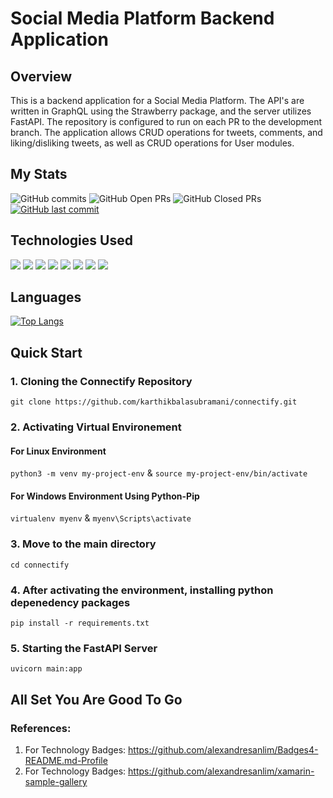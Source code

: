 # Social Media Platform Backend Application

## Overview
This is a backend application for a Social Media Platform. The API's are written in GraphQL using the Strawberry package, and the server utilizes FastAPI. The repository is configured to run on each PR to the development branch. The application allows CRUD operations for tweets, comments, and liking/disliking tweets, as well as CRUD operations for User modules.


## My Stats
![GitHub commits](https://img.shields.io/github/commit-activity/y/karthikbalasubramani/connectify.svg?label=Commits)
![GitHub Open PRs](https://img.shields.io/github/issues-pr-raw/karthikbalasubramani/connectify.svg?label=Open%20Pull%20Requests)
![GitHub Closed PRs](https://img.shields.io/github/issues-pr-closed/karthikbalasubramani/connectify.svg?label=Closed%20Pull%20Requests)
[![GitHub last commit](https://img.shields.io/github/last-commit/karthikbalasubramani/connectify.svg?label=Last%20Commit)](https://github.com/karthikbalasubramani/connectify/commits/master)


## Technologies Used
<div>
  <img src = "https://img.shields.io/badge/fastapi-109989?style=for-the-badge&logo=FASTAPI&logoColor=white">
  <img src = "https://img.shields.io/badge/Python-FFD43B?style=for-the-badge&logo=python&logoColor=blue">
  <img src = "https://img.shields.io/badge/GraphQl-E10098?style=for-the-badge&logo=graphql&logoColor=white">
  <img src = "https://img.shields.io/badge/MongoDB-4EA94B?style=for-the-badge&logo=mongodb&logoColor=white">
  <img src = "https://img.shields.io/badge/redis-CC0000.svg?&style=for-the-badge&logo=redis&logoColor=white">
  <img src = "https://img.shields.io/badge/JavaScript-323330?style=for-the-badge&logo=javascript&logoColor=F7DF1E">
  <img src = "https://img.shields.io/badge/HTML5-E34F26?style=for-the-badge&logo=html5&logoColor=white">
  <img src = "https://img.shields.io/badge/CSS3-1572B6?style=for-the-badge&logo=css3&logoColor=white">
</div>

## Languages  
[![Top Langs](https://github-readme-stats.vercel.app/api/top-langs/?username=karthikbalasubramani&exclude_repo=polygotvoice,SecurePassCLI&layout=compact)](https://github.com/karthikbalasubramani/connectify)


## Quick Start
### 1. Cloning the Connectify Repository
  `git clone https://github.com/karthikbalasubramani/connectify.git`
### 2. Activating Virtual Environement
####   For Linux Environment
  `python3 -m venv my-project-env` & 
  `source my-project-env/bin/activate`
#### For Windows Environment Using Python-Pip
  `virtualenv myenv` &
  `myenv\Scripts\activate`
### 3. Move to the main directory
  `cd connectify`
### 4. After activating the environment, installing python depenedency packages
  `pip install -r requirements.txt`
### 5. Starting the FastAPI Server
  `uvicorn main:app`
## All Set You Are Good To Go

### References:
1. For Technology Badges: https://github.com/alexandresanlim/Badges4-README.md-Profile
2. For Technology Badges: https://github.com/alexandresanlim/xamarin-sample-gallery


